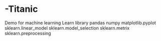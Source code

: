 # -Titanic
Demo for machine learning
Learn library 
pandas
numpy
matplotlib.pyplot
sklearn.linear_model
sklearn.model_selection
sklearn.metrix
sklearn.preprocessing
